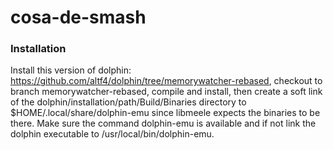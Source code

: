 # cosa-de-smash
### Installation
Install this version of dolphin: https://github.com/altf4/dolphin/tree/memorywatcher-rebased, checkout to branch memorywatcher-rebased, compile and install, then create a soft link of the dolphin/installation/path/Build/Binaries directory to $HOME/.local/share/dolphin-emu since libmeele expects the binaries to be there. Make sure the command dolphin-emu is available and if not link the dolphin executable to /usr/local/bin/dolphin-emu.
